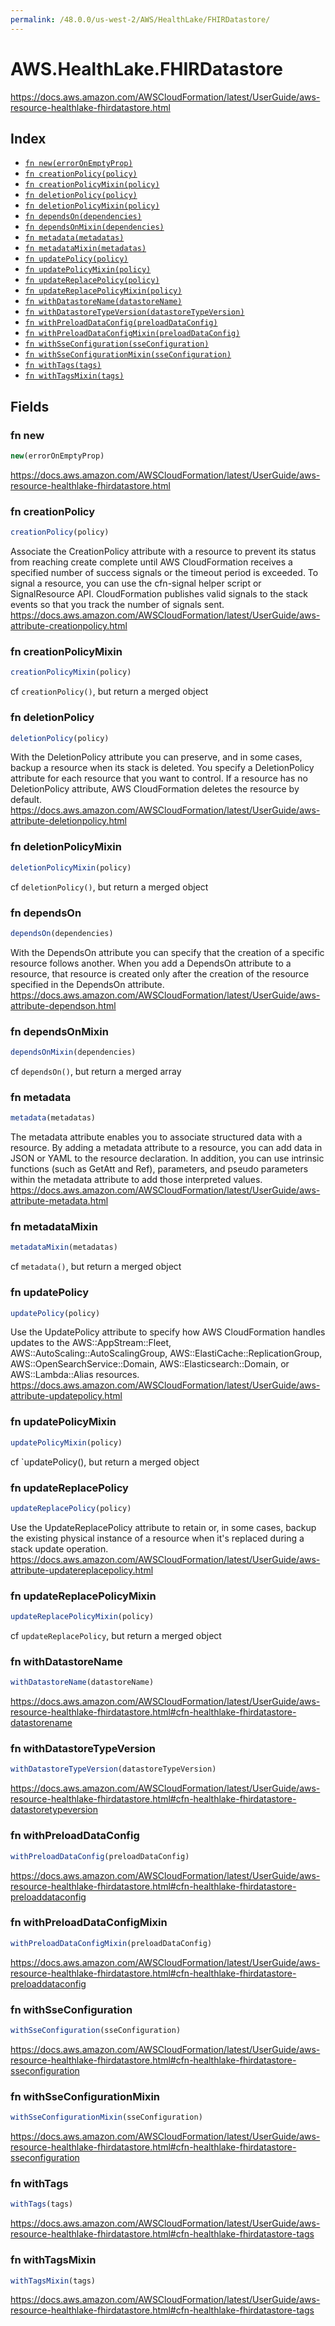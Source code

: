 ```yaml
---
permalink: /48.0.0/us-west-2/AWS/HealthLake/FHIRDatastore/
---
```


# AWS.HealthLake.FHIRDatastore

https://docs.aws.amazon.com/AWSCloudFormation/latest/UserGuide/aws-resource-healthlake-fhirdatastore.html

## Index

* [`fn new(errorOnEmptyProp)`](#fn-new)
* [`fn creationPolicy(policy)`](#fn-creationpolicy)
* [`fn creationPolicyMixin(policy)`](#fn-creationpolicymixin)
* [`fn deletionPolicy(policy)`](#fn-deletionpolicy)
* [`fn deletionPolicyMixin(policy)`](#fn-deletionpolicymixin)
* [`fn dependsOn(dependencies)`](#fn-dependson)
* [`fn dependsOnMixin(dependencies)`](#fn-dependsonmixin)
* [`fn metadata(metadatas)`](#fn-metadata)
* [`fn metadataMixin(metadatas)`](#fn-metadatamixin)
* [`fn updatePolicy(policy)`](#fn-updatepolicy)
* [`fn updatePolicyMixin(policy)`](#fn-updatepolicymixin)
* [`fn updateReplacePolicy(policy)`](#fn-updatereplacepolicy)
* [`fn updateReplacePolicyMixin(policy)`](#fn-updatereplacepolicymixin)
* [`fn withDatastoreName(datastoreName)`](#fn-withdatastorename)
* [`fn withDatastoreTypeVersion(datastoreTypeVersion)`](#fn-withdatastoretypeversion)
* [`fn withPreloadDataConfig(preloadDataConfig)`](#fn-withpreloaddataconfig)
* [`fn withPreloadDataConfigMixin(preloadDataConfig)`](#fn-withpreloaddataconfigmixin)
* [`fn withSseConfiguration(sseConfiguration)`](#fn-withsseconfiguration)
* [`fn withSseConfigurationMixin(sseConfiguration)`](#fn-withsseconfigurationmixin)
* [`fn withTags(tags)`](#fn-withtags)
* [`fn withTagsMixin(tags)`](#fn-withtagsmixin)

## Fields

### fn new

```ts
new(errorOnEmptyProp)
```

https://docs.aws.amazon.com/AWSCloudFormation/latest/UserGuide/aws-resource-healthlake-fhirdatastore.html

### fn creationPolicy

```ts
creationPolicy(policy)
```

Associate the CreationPolicy attribute with a resource to prevent its status from reaching create complete until AWS CloudFormation receives a specified number of success signals or the timeout period is exceeded. To signal a resource, you can use the cfn-signal helper script or SignalResource API. CloudFormation publishes valid signals to the stack events so that you track the number of signals sent. 
https://docs.aws.amazon.com/AWSCloudFormation/latest/UserGuide/aws-attribute-creationpolicy.html

### fn creationPolicyMixin

```ts
creationPolicyMixin(policy)
```

cf `creationPolicy()`, but return a merged object

### fn deletionPolicy

```ts
deletionPolicy(policy)
```

With the DeletionPolicy attribute you can preserve, and in some cases, backup a resource when its stack is deleted. You specify a DeletionPolicy attribute for each resource that you want to control. If a resource has no DeletionPolicy attribute, AWS CloudFormation deletes the resource by default. 
https://docs.aws.amazon.com/AWSCloudFormation/latest/UserGuide/aws-attribute-deletionpolicy.html

### fn deletionPolicyMixin

```ts
deletionPolicyMixin(policy)
```

cf `deletionPolicy()`, but return a merged object

### fn dependsOn

```ts
dependsOn(dependencies)
```

With the DependsOn attribute you can specify that the creation of a specific resource follows another. When you add a DependsOn attribute to a resource, that resource is created only after the creation of the resource specified in the DependsOn attribute. 
https://docs.aws.amazon.com/AWSCloudFormation/latest/UserGuide/aws-attribute-dependson.html

### fn dependsOnMixin

```ts
dependsOnMixin(dependencies)
```

cf `dependsOn()`, but return a merged array

### fn metadata

```ts
metadata(metadatas)
```

The metadata attribute enables you to associate structured data with a resource. By adding a metadata attribute to a resource, you can add data in JSON or YAML to the resource declaration. In addition, you can use intrinsic functions (such as GetAtt and Ref), parameters, and pseudo parameters within the metadata attribute to add those interpreted values. 
https://docs.aws.amazon.com/AWSCloudFormation/latest/UserGuide/aws-attribute-metadata.html

### fn metadataMixin

```ts
metadataMixin(metadatas)
```

cf `metadata()`, but return a merged object

### fn updatePolicy

```ts
updatePolicy(policy)
```

Use the UpdatePolicy attribute to specify how AWS CloudFormation handles updates to the AWS::AppStream::Fleet, AWS::AutoScaling::AutoScalingGroup, AWS::ElastiCache::ReplicationGroup, AWS::OpenSearchService::Domain, AWS::Elasticsearch::Domain, or AWS::Lambda::Alias resources. 
https://docs.aws.amazon.com/AWSCloudFormation/latest/UserGuide/aws-attribute-updatepolicy.html

### fn updatePolicyMixin

```ts
updatePolicyMixin(policy)
```

cf `updatePolicy(), but return a merged object

### fn updateReplacePolicy

```ts
updateReplacePolicy(policy)
```

Use the UpdateReplacePolicy attribute to retain or, in some cases, backup the existing physical instance of a resource when it's replaced during a stack update operation. 
https://docs.aws.amazon.com/AWSCloudFormation/latest/UserGuide/aws-attribute-updatereplacepolicy.html

### fn updateReplacePolicyMixin

```ts
updateReplacePolicyMixin(policy)
```

cf `updateReplacePolicy`, but return a merged object

### fn withDatastoreName

```ts
withDatastoreName(datastoreName)
```

https://docs.aws.amazon.com/AWSCloudFormation/latest/UserGuide/aws-resource-healthlake-fhirdatastore.html#cfn-healthlake-fhirdatastore-datastorename

### fn withDatastoreTypeVersion

```ts
withDatastoreTypeVersion(datastoreTypeVersion)
```

https://docs.aws.amazon.com/AWSCloudFormation/latest/UserGuide/aws-resource-healthlake-fhirdatastore.html#cfn-healthlake-fhirdatastore-datastoretypeversion

### fn withPreloadDataConfig

```ts
withPreloadDataConfig(preloadDataConfig)
```

https://docs.aws.amazon.com/AWSCloudFormation/latest/UserGuide/aws-resource-healthlake-fhirdatastore.html#cfn-healthlake-fhirdatastore-preloaddataconfig

### fn withPreloadDataConfigMixin

```ts
withPreloadDataConfigMixin(preloadDataConfig)
```

https://docs.aws.amazon.com/AWSCloudFormation/latest/UserGuide/aws-resource-healthlake-fhirdatastore.html#cfn-healthlake-fhirdatastore-preloaddataconfig

### fn withSseConfiguration

```ts
withSseConfiguration(sseConfiguration)
```

https://docs.aws.amazon.com/AWSCloudFormation/latest/UserGuide/aws-resource-healthlake-fhirdatastore.html#cfn-healthlake-fhirdatastore-sseconfiguration

### fn withSseConfigurationMixin

```ts
withSseConfigurationMixin(sseConfiguration)
```

https://docs.aws.amazon.com/AWSCloudFormation/latest/UserGuide/aws-resource-healthlake-fhirdatastore.html#cfn-healthlake-fhirdatastore-sseconfiguration

### fn withTags

```ts
withTags(tags)
```

https://docs.aws.amazon.com/AWSCloudFormation/latest/UserGuide/aws-resource-healthlake-fhirdatastore.html#cfn-healthlake-fhirdatastore-tags

### fn withTagsMixin

```ts
withTagsMixin(tags)
```

https://docs.aws.amazon.com/AWSCloudFormation/latest/UserGuide/aws-resource-healthlake-fhirdatastore.html#cfn-healthlake-fhirdatastore-tags
